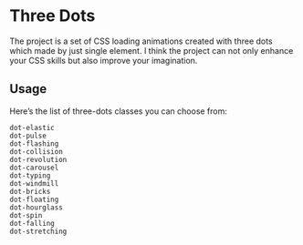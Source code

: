 # Three Dots

The project is a set of CSS loading animations created with three dots which made by just single element. I think the project can not only enhance your CSS skills but also improve your imagination.

## Usage

Here’s the list of three-dots classes you can choose from:

```
dot-elastic
dot-pulse
dot-flashing
dot-collision
dot-revolution
dot-carousel
dot-typing
dot-windmill
dot-bricks
dot-floating
dot-hourglass
dot-spin
dot-falling
dot-stretching
```
